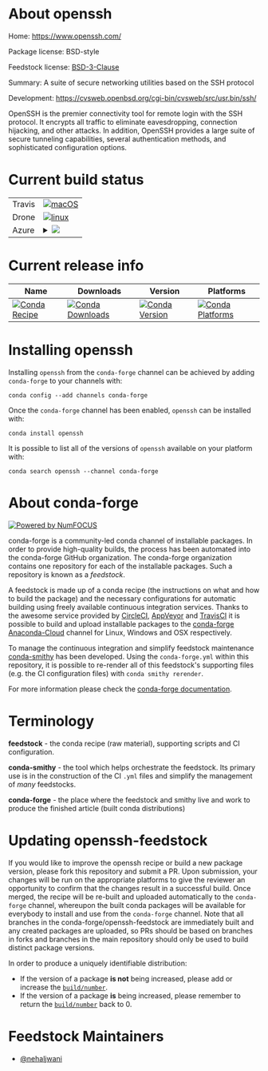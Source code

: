 About openssh
=============

Home: https://www.openssh.com/

Package license: BSD-style

Feedstock license: [BSD-3-Clause](https://github.com/conda-forge/openssh-feedstock/blob/master/LICENSE.txt)

Summary: A suite of secure networking utilities based on the SSH protocol

Development: https://cvsweb.openbsd.org/cgi-bin/cvsweb/src/usr.bin/ssh/

OpenSSH is the premier connectivity tool for remote login with the SSH
protocol. It encrypts all traffic to eliminate eavesdropping, connection
hijacking, and other attacks. In addition, OpenSSH provides a large suite
of secure tunneling capabilities, several authentication methods, and
sophisticated configuration options.


Current build status
====================


<table><tr>
    <td>Travis</td>
    <td>
      <a href="https://travis-ci.com/conda-forge/openssh-feedstock">
        <img alt="macOS" src="https://img.shields.io/travis/com/conda-forge/openssh-feedstock/master.svg?label=macOS">
      </a>
    </td>
  </tr><tr>
    <td>Drone</td>
    <td>
      <a href="https://cloud.drone.io/conda-forge/openssh-feedstock">
        <img alt="linux" src="https://img.shields.io/drone/build/conda-forge/openssh-feedstock/master.svg?label=Linux">
      </a>
    </td>
  </tr>
    
  <tr>
    <td>Azure</td>
    <td>
      <details>
        <summary>
          <a href="https://dev.azure.com/conda-forge/feedstock-builds/_build/latest?definitionId=6354&branchName=master">
            <img src="https://dev.azure.com/conda-forge/feedstock-builds/_apis/build/status/openssh-feedstock?branchName=master">
          </a>
        </summary>
        <table>
          <thead><tr><th>Variant</th><th>Status</th></tr></thead>
          <tbody><tr>
              <td>linux_64</td>
              <td>
                <a href="https://dev.azure.com/conda-forge/feedstock-builds/_build/latest?definitionId=6354&branchName=master">
                  <img src="https://dev.azure.com/conda-forge/feedstock-builds/_apis/build/status/openssh-feedstock?branchName=master&jobName=linux&configuration=linux_64_" alt="variant">
                </a>
              </td>
            </tr><tr>
              <td>linux_aarch64</td>
              <td>
                <a href="https://dev.azure.com/conda-forge/feedstock-builds/_build/latest?definitionId=6354&branchName=master">
                  <img src="https://dev.azure.com/conda-forge/feedstock-builds/_apis/build/status/openssh-feedstock?branchName=master&jobName=linux&configuration=linux_aarch64_" alt="variant">
                </a>
              </td>
            </tr><tr>
              <td>linux_ppc64le</td>
              <td>
                <a href="https://dev.azure.com/conda-forge/feedstock-builds/_build/latest?definitionId=6354&branchName=master">
                  <img src="https://dev.azure.com/conda-forge/feedstock-builds/_apis/build/status/openssh-feedstock?branchName=master&jobName=linux&configuration=linux_ppc64le_" alt="variant">
                </a>
              </td>
            </tr><tr>
              <td>osx_64</td>
              <td>
                <a href="https://dev.azure.com/conda-forge/feedstock-builds/_build/latest?definitionId=6354&branchName=master">
                  <img src="https://dev.azure.com/conda-forge/feedstock-builds/_apis/build/status/openssh-feedstock?branchName=master&jobName=osx&configuration=osx_64_" alt="variant">
                </a>
              </td>
            </tr>
          </tbody>
        </table>
      </details>
    </td>
  </tr>
</table>

Current release info
====================

| Name | Downloads | Version | Platforms |
| --- | --- | --- | --- |
| [![Conda Recipe](https://img.shields.io/badge/recipe-openssh-green.svg)](https://anaconda.org/conda-forge/openssh) | [![Conda Downloads](https://img.shields.io/conda/dn/conda-forge/openssh.svg)](https://anaconda.org/conda-forge/openssh) | [![Conda Version](https://img.shields.io/conda/vn/conda-forge/openssh.svg)](https://anaconda.org/conda-forge/openssh) | [![Conda Platforms](https://img.shields.io/conda/pn/conda-forge/openssh.svg)](https://anaconda.org/conda-forge/openssh) |

Installing openssh
==================

Installing `openssh` from the `conda-forge` channel can be achieved by adding `conda-forge` to your channels with:

```
conda config --add channels conda-forge
```

Once the `conda-forge` channel has been enabled, `openssh` can be installed with:

```
conda install openssh
```

It is possible to list all of the versions of `openssh` available on your platform with:

```
conda search openssh --channel conda-forge
```


About conda-forge
=================

[![Powered by NumFOCUS](https://img.shields.io/badge/powered%20by-NumFOCUS-orange.svg?style=flat&colorA=E1523D&colorB=007D8A)](http://numfocus.org)

conda-forge is a community-led conda channel of installable packages.
In order to provide high-quality builds, the process has been automated into the
conda-forge GitHub organization. The conda-forge organization contains one repository
for each of the installable packages. Such a repository is known as a *feedstock*.

A feedstock is made up of a conda recipe (the instructions on what and how to build
the package) and the necessary configurations for automatic building using freely
available continuous integration services. Thanks to the awesome service provided by
[CircleCI](https://circleci.com/), [AppVeyor](https://www.appveyor.com/)
and [TravisCI](https://travis-ci.com/) it is possible to build and upload installable
packages to the [conda-forge](https://anaconda.org/conda-forge)
[Anaconda-Cloud](https://anaconda.org/) channel for Linux, Windows and OSX respectively.

To manage the continuous integration and simplify feedstock maintenance
[conda-smithy](https://github.com/conda-forge/conda-smithy) has been developed.
Using the ``conda-forge.yml`` within this repository, it is possible to re-render all of
this feedstock's supporting files (e.g. the CI configuration files) with ``conda smithy rerender``.

For more information please check the [conda-forge documentation](https://conda-forge.org/docs/).

Terminology
===========

**feedstock** - the conda recipe (raw material), supporting scripts and CI configuration.

**conda-smithy** - the tool which helps orchestrate the feedstock.
                   Its primary use is in the construction of the CI ``.yml`` files
                   and simplify the management of *many* feedstocks.

**conda-forge** - the place where the feedstock and smithy live and work to
                  produce the finished article (built conda distributions)


Updating openssh-feedstock
==========================

If you would like to improve the openssh recipe or build a new
package version, please fork this repository and submit a PR. Upon submission,
your changes will be run on the appropriate platforms to give the reviewer an
opportunity to confirm that the changes result in a successful build. Once
merged, the recipe will be re-built and uploaded automatically to the
`conda-forge` channel, whereupon the built conda packages will be available for
everybody to install and use from the `conda-forge` channel.
Note that all branches in the conda-forge/openssh-feedstock are
immediately built and any created packages are uploaded, so PRs should be based
on branches in forks and branches in the main repository should only be used to
build distinct package versions.

In order to produce a uniquely identifiable distribution:
 * If the version of a package **is not** being increased, please add or increase
   the [``build/number``](https://conda.io/docs/user-guide/tasks/build-packages/define-metadata.html#build-number-and-string).
 * If the version of a package **is** being increased, please remember to return
   the [``build/number``](https://conda.io/docs/user-guide/tasks/build-packages/define-metadata.html#build-number-and-string)
   back to 0.

Feedstock Maintainers
=====================

* [@nehaljwani](https://github.com/nehaljwani/)

